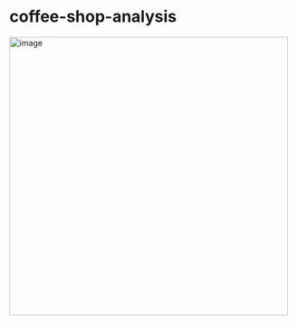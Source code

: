 # coffee-shop-analysis
<img width="492" alt="image" src="https://github.com/user-attachments/assets/33473854-7262-4664-a576-be5b82693218" />
